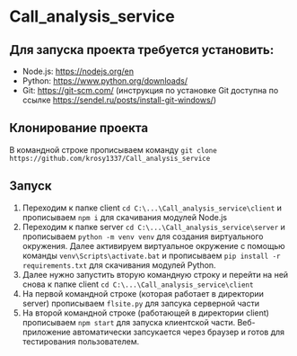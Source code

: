 # Call_analysis_service

## Для запуска проекта требуется установить:
- Node.js:   https://nodejs.org/en
- Python:    https://www.python.org/downloads/
- Git:       https://git-scm.com/ (инструкция по установке Git доступна по ссылке https://sendel.ru/posts/install-git-windows/)

## Клонирование проекта
В командной строке прописываем команду `git clone  https://github.com/krosy1337/Call_analysis_service`

## Запуск
1. Переходим к папке client `cd C:\...\Call_analysis_service\client` и прописываем `npm i` для скачивания модулей Node.js
2. Переходим к папке server `cd C:\...\Call_analysis_service\server` и прописываем `python -m venv venv` для создания виртуального окружения. Далее активируем виртуальное окружение с помощью команды `venv\Scripts\activate.bat` и прописываем `pip install -r requirements.txt` для скачивания модулей Python.
3. Далее нужно запустить вторую командную  строку и перейти на ней снова к папке client `cd C:\...\Call_analysis_service\client`
4. На первой командной строке (которая работает в директории server) прописываем `flsite.py` для запсука серверной части
5. На второй командной строке (работающей в директории client) прописываем `npm start` для запуска клиентской части. Веб-приложение
автоматически запсукается через браузер и готов для тестирования пользователем.
